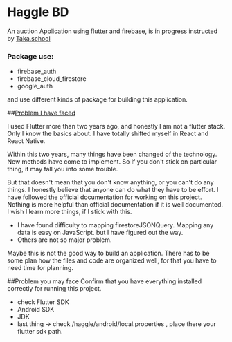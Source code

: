 # Haggle BD

An auction Application using flutter and firebase, is in progress instructed by [Taka.school](https://taka.school)


### Package use:
- firebase_auth
- firebase_cloud_firestore
- google_auth

and use different kinds of package for building this application.

##<ins>Problem I have faced<ins/>

I used Flutter more than two years ago, and honestly I am not a flutter stack.
Only I know the basics about. I have totally shifted myself in React and React Native.

Within this two years, many things have been changed of the technology. 
New methods have come to implement.
So if you don't stick on particular thing, it may fall you into some trouble.

But that doesn't mean that you don't know anything, or you can't do any things.
I honestly believe that anyone can do what they have to be effort. 
I have followed the official documentation for working on this project.
Nothing is more helpful than official documentation if it is well documented.
I wish I learn more things, if I stick with this.

- I have found difficulty to mapping firestoreJSONQuery. Mapping any data is easy on JavaScript. but I have figured out the way.
- Others are not so major problem. 

Maybe this is not the good way to build an application.
There has to be some plan how the files and code are organized  well, for that you have to need time for planning.

##Problem you may face
Confirm that you have everything installed correctly for running this project.

- check Flutter SDK
- Android SDK
- JDK
- last thing -> check /haggle/android/local.properties , place there your flutter sdk path.

